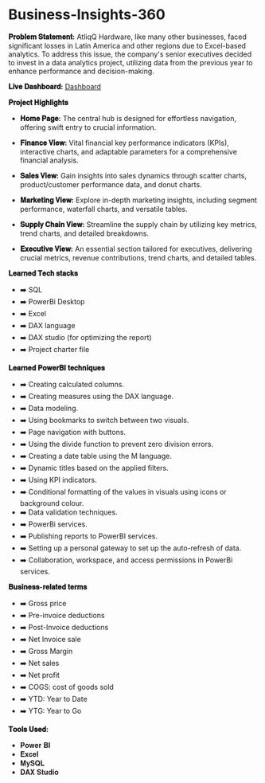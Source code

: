 # Business-Insights-360

**𝐏𝐫𝐨𝐛𝐥𝐞𝐦 𝐒𝐭𝐚𝐭𝐞𝐦𝐞𝐧𝐭:** AtliqQ Hardware, like many other businesses, faced significant losses in Latin America and other regions due to Excel-based analytics. To address this issue, the company's senior executives decided to invest in a data analytics project, utilizing data from the previous year to enhance performance and decision-making.

**𝐋𝐢𝐯𝐞 𝐃𝐚𝐬𝐡𝐛𝐨𝐚𝐫𝐝:** [Dashboard](https://app.powerbi.com/view?r=eyJrIjoiZmMxZjY3NmItYzRjNi00YzYxLWEzZDgtM2RjZGM2MjgyZDY5IiwidCI6ImM2ZTU0OWIzLTVmNDUtNDAzMi1hYWU5LWQ0MjQ0ZGM1YjJjNCJ9)

**𝐏𝐫𝐨𝐣𝐞𝐜𝐭 𝐇𝐢𝐠𝐡𝐥𝐢𝐠𝐡𝐭𝐬**

- **𝐇𝐨𝐦𝐞 𝐏𝐚𝐠𝐞:** The central hub is designed for effortless navigation, offering swift entry to crucial information.

- **𝐅𝐢𝐧𝐚𝐧𝐜𝐞 𝐕𝐢𝐞𝐰:** Vital financial key performance indicators (KPIs), interactive charts, and adaptable parameters for a comprehensive financial analysis.

- **𝐒𝐚𝐥𝐞𝐬 𝐕𝐢𝐞𝐰:** Gain insights into sales dynamics through scatter charts, product/customer performance data, and donut charts.

- **𝐌𝐚𝐫𝐤𝐞𝐭𝐢𝐧𝐠 𝐕𝐢𝐞𝐰:** Explore in-depth marketing insights, including segment performance, waterfall charts, and versatile tables.

- **𝐒𝐮𝐩𝐩𝐥𝐲 𝐂𝐡𝐚𝐢𝐧 𝐕𝐢𝐞𝐰:** Streamline the supply chain by utilizing key metrics, trend charts, and detailed breakdowns.

- **𝐄𝐱𝐞𝐜𝐮𝐭𝐢𝐯𝐞 𝐕𝐢𝐞𝐰:** An essential section tailored for executives, delivering crucial metrics, revenue contributions, trend charts, and detailed tables.

**𝐋𝐞𝐚𝐫𝐧𝐞𝐝 𝐓𝐞𝐜𝐡 𝐬𝐭𝐚𝐜𝐤𝐬**

- ➡️ SQL
- ➡️ PowerBi Desktop
- ➡️ Excel
- ➡️ DAX language
- ➡️ DAX studio (for optimizing the report)
- ➡️ Project charter file

**𝐋𝐞𝐚𝐫𝐧𝐞𝐝 𝐏𝐨𝐰𝐞𝐫𝐁𝐈 𝐭𝐞𝐜𝐡𝐧𝐢𝐪𝐮𝐞𝐬**

- ➡️ Creating calculated columns.
- ➡️ Creating measures using the DAX language.
- ➡️ Data modeling.
- ➡️ Using bookmarks to switch between two visuals.
- ➡️ Page navigation with buttons.
- ➡️ Using the divide function to prevent zero division errors.
- ➡️ Creating a date table using the M language.
- ➡️ Dynamic titles based on the applied filters.
- ➡️ Using KPI indicators.
- ➡️ Conditional formatting of the values in visuals using icons or background colour.
- ➡️ Data validation techniques.
- ➡️ PowerBi services.
- ➡️ Publishing reports to PowerBI services.
- ➡️ Setting up a personal gateway to set up the auto-refresh of data.
- ➡️ Collaboration, workspace, and access permissions in PowerBi services.

**𝐁𝐮𝐬𝐢𝐧𝐞𝐬𝐬-𝐫𝐞𝐥𝐚𝐭𝐞𝐝 𝐭𝐞𝐫𝐦𝐬**

- ➡️ Gross price
- ➡️ Pre-invoice deductions
- ➡️ Post-Invoice deductions
- ➡️ Net Invoice sale
- ➡️ Gross Margin
- ➡️ Net sales
- ➡️ Net profit
- ➡️ COGS: cost of goods sold
- ➡️ YTD: Year to Date
- ➡️ YTG: Year to Go

**𝐓𝐨𝐨𝐥𝐬 𝐔𝐬𝐞𝐝:** 

- 𝐏𝐨𝐰𝐞𝐫 𝐁𝐈
- 𝐄𝐱𝐜𝐞𝐥
- 𝐌𝐲𝐒𝐐𝐋
- 𝐃𝐀𝐗 𝐒𝐭𝐮𝐝𝐢𝐨
